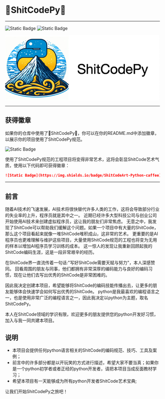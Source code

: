 # 💩ShitCodePy💩
***************************************
![Static Badge](https://img.shields.io/badge/license-MIT-blue)
![Static Badge](https://img.shields.io/badge/ShitCodeArt-Python-caffee)

![logo.jpeg](logo/logo_1.png)
***************************************
## 获得徽章
如果你的仓库中使用了💩ShitCodePy💩，你可以在你的README.md中添加徽章，以展示你的项目使用了ShitCodePy规范。

![Static Badge](https://img.shields.io/badge/ShitCodeArt-Python-caffee)

使用了ShitCodePy规范的工程项目将变得非常艺术，这将会彰显ShitCode艺术气质，使用以下代码即可获得徽章：
```markdown
![Static Badge](https://img.shields.io/badge/ShitCodeArt-Python-caffee)
```
***************************************

## 前言
随着AI技术的飞速发展，AI技术将很快替代许多人类的工作，这将会导致部分行业的失业率的上升，程序员就是其中之一。
近期已经许多大型科技公司与创业公司开始使用AI技术来创建虚拟程序员，这让我的朋友们非常焦虑。
无意之中，我发现了ShitCode可以帮助我们缓解这个问题。如果一个项目中有大量的ShitCode，那么这个项目看起来就像一堆ShitCode堆积成山，这非常的艺术。
更重要的是AI程序员也更难理解与维护这些项目，大量使用ShitCode规范的工程也将变为无用的样本以增加AI程序员学习训练的成本。
这一惊人的发现让我重新回顾起我的ShitCode编码生涯，这是一段非常艰辛的经历。

在ShitCode界一直流传着一句话:"写好ShitCode需要天赋与努力"，本人深感赞同。
回看周围的朋友与同事，他们都拥有非常深厚的编码能力与良好的编码习惯，现在让他们去写出优秀的ShitCode是非常困难的。

因此我决定创建本项目，希望能够将ShitCode的编码技能传播出去，让更多的朋友能够体会快速学会如何写出优秀的ShitCode。
python是我最喜欢的编程语言之一，也是使用非常广泛的编程语言之一，因此我决定以python为主题，取名ShitCodePy。

本人在ShitCode领域的学识有限，欢迎更多的朋友提供您的python开发好习惯，加入与我一同共建本项目。

## 说明
* 本项目会提供任何python语言相关的ShitCode的编码规范、技巧、工具及案例；
* 前言中的许多部分都是以开玩笑的方式进行描述，希望大家不要当真；如果你是一个python初学者或者正经的python开发者，请把本项目当成反面教材学习；
* 希望本项目有一天能够成为所有python开发者ShitCode艺术宝典;

让我们开始ShitCodePy之旅吧！